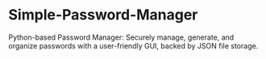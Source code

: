 # Simple-Password-Manager
Python-based Password Manager: Securely manage, generate, and organize passwords with a user-friendly GUI, backed by JSON file storage.
